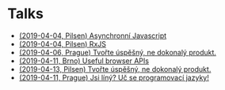 

# Talks

- [(2019-04-04, Pilsen) Asynchronní Javascript ]()
- [(2019-04-04, Pilsen) RxJS ]()
- [(2019-04-06, Prague) Tvořte úspěšný, ne dokonalý produkt. ]()
- [(2019-04-11, Brno) Useful browser APIs ]()
- [(2019-04-13, Pilsen) Tvořte úspěšný, ne dokonalý produkt. ]()
- [(2019-04-11, Prague) Jsi líný? Uč se programovací jazyky! ]()